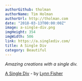 ```yaml
---
authorGithub: tholman
authorName: Tim Holman
authorUrl: http://tholman.com
date: "2018-03-13T00:00:00Z"
image: a-single-div.png
imgHeight: 354
imgWidth: 506
link: https://a.singlediv.com/
title: A Single Div
category: Beautiful
---
```


_Amazing creations with a single div._

[A Single Div](https://a.singlediv.com/) - by [Lynn Fisher](https://lynnandtonic.com/)
